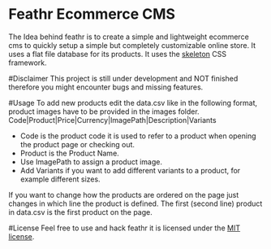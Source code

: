 # Feathr Ecommerce CMS
The Idea behind feathr is to create a simple and lightweight ecommerce cms to quickly setup a simple but completely customizable online store. It uses a flat file database for its products. It uses the [skeleton](http://getskeleton.com) CSS framework. 

#Disclaimer
This project is still under development and NOT finished therefore you might encounter bugs and missing features.

#Usage
To add new products edit the data.csv like in the following format, product images have to be provided in the images folder.
  Code|Product|Price|Currency|ImagePath|Description|Variants

- Code is the product code it is used to refer to a product when opening the product page or checking out.
- Product is the Product Name.
- Use ImagePath to assign a product image.
- Add Variants if you want to add different variants to a product, for example different sizes.

If you want to change how the products are ordered on the page just changes in which line the product is defined. The first (second line) product in data.csv is the first product on the page.

#License
Feel free to use and hack feathr it is licensed under the [MIT license](https://en.wikipedia.org/wiki/MIT_License).
